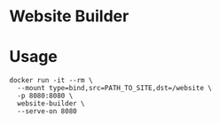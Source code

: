 # Website Builder

# Usage

```
docker run -it --rm \
  --mount type=bind,src=PATH_TO_SITE,dst=/website \
  -p 8080:8080 \
  website-builder \
  --serve-on 8080
```
